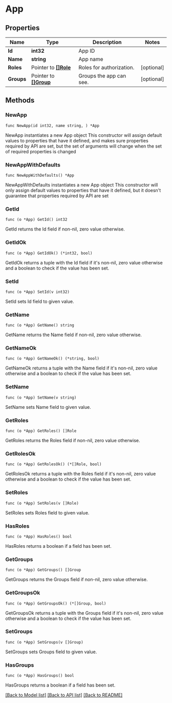 # App

## Properties

Name | Type | Description | Notes
------------ | ------------- | ------------- | -------------
**Id** | **int32** | App ID | 
**Name** | **string** | App name | 
**Roles** | Pointer to [**[]Role**](Role.md) | Roles for authorization. | [optional] 
**Groups** | Pointer to [**[]Group**](Group.md) | Groups the app can see. | [optional] 

## Methods

### NewApp

`func NewApp(id int32, name string, ) *App`

NewApp instantiates a new App object
This constructor will assign default values to properties that have it defined,
and makes sure properties required by API are set, but the set of arguments
will change when the set of required properties is changed

### NewAppWithDefaults

`func NewAppWithDefaults() *App`

NewAppWithDefaults instantiates a new App object
This constructor will only assign default values to properties that have it defined,
but it doesn't guarantee that properties required by API are set

### GetId

`func (o *App) GetId() int32`

GetId returns the Id field if non-nil, zero value otherwise.

### GetIdOk

`func (o *App) GetIdOk() (*int32, bool)`

GetIdOk returns a tuple with the Id field if it's non-nil, zero value otherwise
and a boolean to check if the value has been set.

### SetId

`func (o *App) SetId(v int32)`

SetId sets Id field to given value.


### GetName

`func (o *App) GetName() string`

GetName returns the Name field if non-nil, zero value otherwise.

### GetNameOk

`func (o *App) GetNameOk() (*string, bool)`

GetNameOk returns a tuple with the Name field if it's non-nil, zero value otherwise
and a boolean to check if the value has been set.

### SetName

`func (o *App) SetName(v string)`

SetName sets Name field to given value.


### GetRoles

`func (o *App) GetRoles() []Role`

GetRoles returns the Roles field if non-nil, zero value otherwise.

### GetRolesOk

`func (o *App) GetRolesOk() (*[]Role, bool)`

GetRolesOk returns a tuple with the Roles field if it's non-nil, zero value otherwise
and a boolean to check if the value has been set.

### SetRoles

`func (o *App) SetRoles(v []Role)`

SetRoles sets Roles field to given value.

### HasRoles

`func (o *App) HasRoles() bool`

HasRoles returns a boolean if a field has been set.

### GetGroups

`func (o *App) GetGroups() []Group`

GetGroups returns the Groups field if non-nil, zero value otherwise.

### GetGroupsOk

`func (o *App) GetGroupsOk() (*[]Group, bool)`

GetGroupsOk returns a tuple with the Groups field if it's non-nil, zero value otherwise
and a boolean to check if the value has been set.

### SetGroups

`func (o *App) SetGroups(v []Group)`

SetGroups sets Groups field to given value.

### HasGroups

`func (o *App) HasGroups() bool`

HasGroups returns a boolean if a field has been set.


[[Back to Model list]](../README.md#documentation-for-models) [[Back to API list]](../README.md#documentation-for-api-endpoints) [[Back to README]](../README.md)


